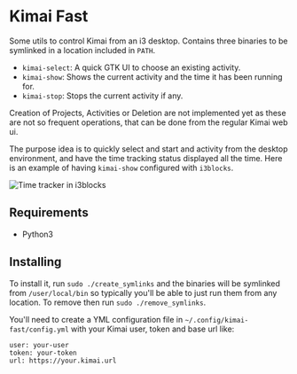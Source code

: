 # Kimai Fast

Some utils to control Kimai from an i3 desktop.
Contains three binaries to be symlinked in a location included in `PATH`.

- `kimai-select`: A quick GTK UI to choose an existing activity.
- `kimai-show`: Shows the current activity and the time it has been running for.
- `kimai-stop`: Stops the current activity if any.

Creation of Projects, Activities or Deletion are not implemented yet as these are not so frequent operations, that can be done from the regular Kimai web ui.

The purpose idea is to quickly select and start and activity from the desktop environment, and have the time tracking status displayed all the time. Here is an example of having
`kimai-show` configured with `i3blocks`.

![Time tracker in i3blocks](https://github.com/namelivia/kimai-fast/assets/1571416/f1aa4068-254d-4f5a-9387-108026905493)

## Requirements

 - Python3

## Installing

To install it, run `sudo ./create_symlinks` and the binaries will be symlinked from `/user/local/bin` so typically you'll be able to just run them from any location. To remove then run `sudo ./remove_symlinks`.

You'll need to create a YML configuration file in `~/.config/kimai-fast/config.yml` with your Kimai user, token and base url like:

```
user: your-user
token: your-token
url: https://your.kimai.url
```
